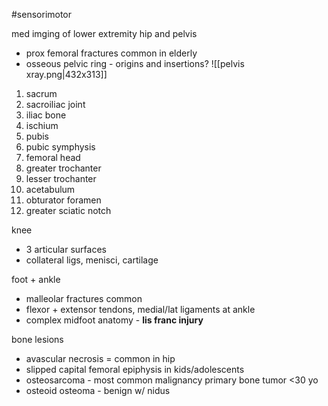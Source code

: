 #sensorimotor 

med imging of lower extremity 
hip and pelvis 
- prox femoral fractures common in elderly 
- osseous pelvic ring - origins and insertions? 
![[pelvis xray.png|432x313]]
1. sacrum
2. sacroiliac joint 
3. iliac bone 
4. ischium 
5. pubis 
6. pubic symphysis 
7. femoral head 
8. greater trochanter 
9. lesser trochanter
10. acetabulum 
11. obturator foramen 
12. greater sciatic notch 



knee
- 3 articular surfaces
- collateral ligs, menisci, cartilage 

foot + ankle 
- malleolar fractures common 
- flexor + extensor tendons, medial/lat ligaments at ankle 
- complex midfoot anatomy - **lis franc injury**

bone lesions 
- avascular necrosis = common in hip 
- slipped capital femoral epiphysis in kids/adolescents
- osteosarcoma - most common malignancy primary bone tumor <30 yo 
- osteoid osteoma - benign w/ nidus 


